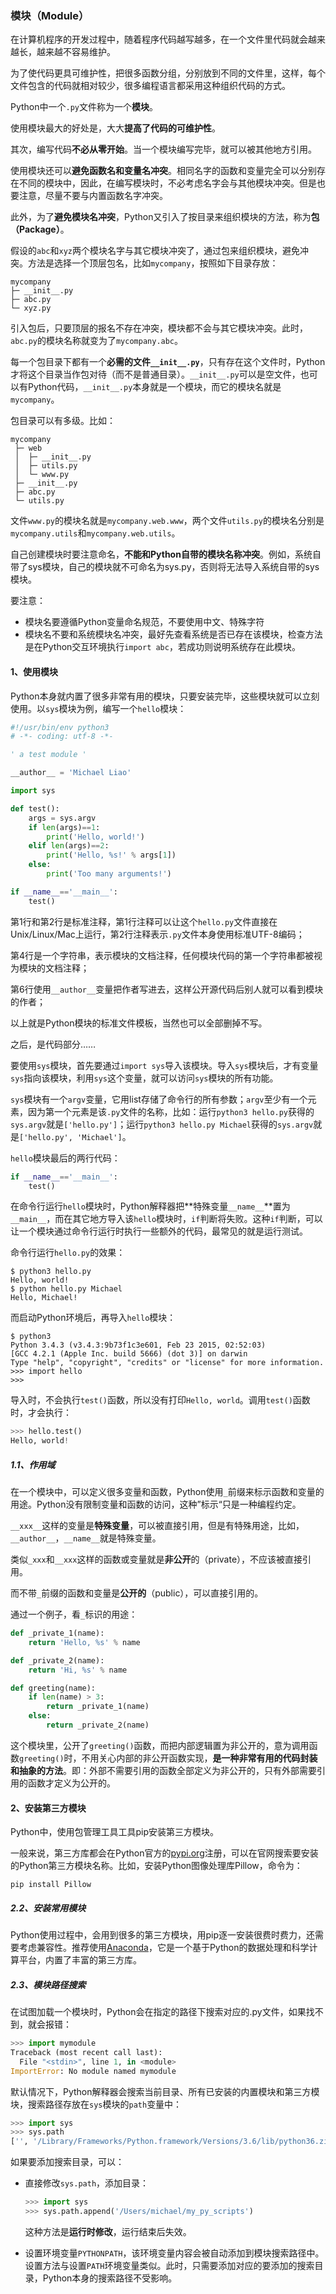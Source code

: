 ### 模块（Module）

在计算机程序的开发过程中，随着程序代码越写越多，在一个文件里代码就会越来越长，越来越不容易维护。

为了使代码更具可维护性，把很多函数分组，分别放到不同的文件里，这样，每个文件包含的代码就相对较少，很多编程语言都采用这种组织代码的方式。

Python中一个`.py`文件称为一个**模块**。

使用模块最大的好处是，大大**提高了代码的可维护性**。

其次，编写代码**不必从零开始**。当一个模块编写完毕，就可以被其他地方引用。

使用模块还可以**避免函数名和变量名冲突**。相同名字的函数和变量完全可以分别存在不同的模块中，因此，在编写模块时，不必考虑名字会与其他模块冲突。但是也要注意，尽量不要与内置函数名字冲突。

此外，为了**避免模块名冲突**，Python又引入了按目录来组织模块的方法，称为**包（Package）**。

假设的`abc`和`xyz`两个模块名字与其它模块冲突了，通过包来组织模块，避免冲突。方法是选择一个顶层包名，比如`mycompany`，按照如下目录存放：

```ascii
mycompany
├─ __init__.py
├─ abc.py
└─ xyz.py
```

引入包后，只要顶层的报名不存在冲突，模块都不会与其它模块冲突。此时，`abc.py`的模块名称就变为了`mycompany.abc`。

每一个包目录下都有一个**必需的文件`__init__.py`**，只有存在这个文件时，Python才将这个目录当作包对待（而不是普通目录）。`__init__.py`可以是空文件，也可以有Python代码，`__init__.py`本身就是一个模块，而它的模块名就是`mycompany`。

包目录可以有多级。比如：

```ascii
mycompany
 ├─ web
 │  ├─ __init__.py
 │  ├─ utils.py
 │  └─ www.py
 ├─ __init__.py
 ├─ abc.py
 └─ utils.py
```

文件`www.py`的模块名就是`mycompany.web.www`，两个文件`utils.py`的模块名分别是`mycompany.utils`和`mycompany.web.utils`。

自己创建模块时要注意命名，**不能和Python自带的模块名称冲突**。例如，系统自带了sys模块，自己的模块就不可命名为sys.py，否则将无法导入系统自带的sys模块。

要注意：

- 模块名要遵循Python变量命名规范，不要使用中文、特殊字符
- 模块名不要和系统模块名冲突，最好先查看系统是否已存在该模块，检查方法是在Python交互环境执行`import abc`，若成功则说明系统存在此模块。

#### 1、使用模块

Python本身就内置了很多非常有用的模块，只要安装完毕，这些模块就可以立刻使用。以`sys`模块为例，编写一个`hello`模块：

```python
#!/usr/bin/env python3
# -*- coding: utf-8 -*-

' a test module '

__author__ = 'Michael Liao'

import sys

def test():
    args = sys.argv
    if len(args)==1:
        print('Hello, world!')
    elif len(args)==2:
        print('Hello, %s!' % args[1])
    else:
        print('Too many arguments!')

if __name__=='__main__':
    test()
```

第1行和第2行是标准注释，第1行注释可以让这个`hello.py`文件直接在Unix/Linux/Mac上运行，第2行注释表示`.py`文件本身使用标准UTF-8编码；

第4行是一个字符串，表示模块的文档注释，任何模块代码的第一个字符串都被视为模块的文档注释；

第6行使用`__author__`变量把作者写进去，这样公开源代码后别人就可以看到模块的作者；

以上就是Python模块的标准文件模板，当然也可以全部删掉不写。

之后，是代码部分……

要使用`sys`模块，首先要通过`import sys`导入该模块。导入`sys`模块后，才有变量`sys`指向该模块，利用`sys`这个变量，就可以访问`sys`模块的所有功能。

`sys`模块有一个`argv`变量，它用list存储了命令行的所有参数；`argv`至少有一个元素，因为第一个元素是该`.py`文件的名称，比如：运行`python3 hello.py`获得的`sys.argv`就是`['hello.py']`；运行`python3 hello.py Michael`获得的`sys.argv`就是`['hello.py', 'Michael']`。

`hello`模块最后的两行代码：

```python
if __name__=='__main__':
    test()
```

在命令行运行`hello`模块时，Python解释器把**特殊变量`__name__`**置为`__main__`，而在其它地方导入该`hello`模块时，`if`判断将失败。这种`if`判断，可以让一个模块通过命令行运行时执行一些额外的代码，最常见的就是运行测试。

命令行运行`hello.py`的效果：

```shell
$ python3 hello.py
Hello, world!
$ python hello.py Michael
Hello, Michael!
```

而启动Python环境后，再导入`hello`模块：

```shell
$ python3
Python 3.4.3 (v3.4.3:9b73f1c3e601, Feb 23 2015, 02:52:03) 
[GCC 4.2.1 (Apple Inc. build 5666) (dot 3)] on darwin
Type "help", "copyright", "credits" or "license" for more information.
>>> import hello
>>>
```

导入时，不会执行`test()`函数，所以没有打印`Hello, world`。调用`test()`函数时，才会执行：

```python
>>> hello.test()
Hello, world!
```

##### 1.1、作用域

在一个模块中，可以定义很多变量和函数，Python使用`_`前缀来标示函数和变量的用途。Python没有限制变量和函数的访问，这种”标示“只是一种编程约定。

`__xxx__`这样的变量是**特殊变量**，可以被直接引用，但是有特殊用途，比如，`__author__`，`__name__`就是特殊变量。

类似`_xxx`和`__xxx`这样的函数或变量就是**非公开**的（private），不应该被直接引用。

而不带`_`前缀的函数和变量是**公开的**（public），可以直接引用的。

通过一个例子，看`_`标识的用途：

```python
def _private_1(name):
    return 'Hello, %s' % name

def _private_2(name):
    return 'Hi, %s' % name

def greeting(name):
    if len(name) > 3:
        return _private_1(name)
    else:
        return _private_2(name)
```

这个模块里，公开了`greeting()`函数，而把内部逻辑置为非公开的，意为调用函数`greeting()`时，不用关心内部的非公开函数实现，**是一种非常有用的代码封装和抽象的方法**。即：外部不需要引用的函数全部定义为非公开的，只有外部需要引用的函数才定义为公开的。

#### 2、安装第三方模块

Python中，使用包管理工具工具pip安装第三方模块。

一般来说，第三方库都会在Python官方的[pypi.org](https://pypi.org)注册，可以在官网搜索要安装的Python第三方模块名称。比如，安装Python图像处理库Pillow，命令为：

```shell
pip install Pillow
```

##### 2.2、安装常用模块

Python使用过程中，会用到很多的第三方模块，用pip逐一安装很费时费力，还需要考虑兼容性。推荐使用[Anaconda](https://www.anaconda.com)，它是一个基于Python的数据处理和科学计算平台，内置了丰富的第三方库。

##### 2.3、模块路径搜索

在试图加载一个模块时，Python会在指定的路径下搜索对应的.py文件，如果找不到，就会报错：

```python
>>> import mymodule
Traceback (most recent call last):
  File "<stdin>", line 1, in <module>
ImportError: No module named mymodule
```

默认情况下，Python解释器会搜索当前目录、所有已安装的内置模块和第三方模块，搜索路径存放在`sys`模块的`path`变量中：

```python
>>> import sys
>>> sys.path
['', '/Library/Frameworks/Python.framework/Versions/3.6/lib/python36.zip', '/Library/Frameworks/Python.framework/Versions/3.6/lib/python3.6', ..., '/Library/Frameworks/Python.framework/Versions/3.6/lib/python3.6/site-packages']
```

如果要添加搜索目录，可以：

- 直接修改`sys.path`，添加目录：

  ```python
  >>> import sys
  >>> sys.path.append('/Users/michael/my_py_scripts')
  ```

  这种方法是**运行时修改**，运行结束后失效。

- 设置环境变量`PYTHONPATH`，该环境变量内容会被自动添加到模块搜索路径中。设置方法与设置`PATH`环境变量类似。此时，只需要添加对应的要添加的搜索目录，Python本身的搜索路径不受影响。